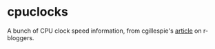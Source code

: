 # cpuclocks

A bunch of CPU clock speed information, from cgillespie's [article][0] on
r-bloggers.

[0]: http://www.r-bloggers.com/cpu-and-gpu-trends-over-time/ "CPU and GPU trends"

